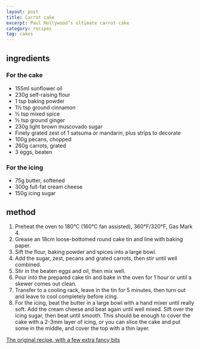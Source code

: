 ```yaml
---
layout: post
title: Carrot cake
excerpt: Paul Hollywood’s ultimate carrot cake
category: recipes
tag: cakes
---
```


## ingredients

### For the cake

* 155ml sunflower oil
* 230g self-raising flour
* 1 tsp baking powder
* 1&frac12; tsp ground cinnamon
* &frac12; tsp mixed spice
* &frac12; tsp ground ginger
* 230g light brown muscovado sugar
* Finely grated zest of 1 satsuma or mandarin, plus strips to decorate
* 100g pecans, chopped
* 260g carrots, grated
* 3 eggs, beaten

### For the icing

* 75g butter, softened
* 300g full-fat cream cheese
* 150g icing sugar

## method

1. Preheat the oven to 180&deg;C (160&deg;C fan assisted), 360&deg;F/320&deg;F, Gas Mark 4.
2. Grease an 18cm loose-bottomed round cake tin and line with baking paper.
3. Sift the flour, baking powder and spices into a large bowl.
4. Add the sugar, zest, pecans and grated carrots, then stir until well combined.
5. Stir in the beaten eggs and oil, then mix well.
6. Pour into the prepared cake tin and bake in the oven for 1 hour or until a skewer comes out clean.
7. Transfer to a cooling rack, leave in the tin for 5 minutes, then turn out and leave to cool completely before icing.
8. For the icing, beat the butter in a large bowl with a hand mixer until really soft. Add the cream cheese and beat again until well mixed. Sift over the icing sugar, then beat until smooth. This should be enough to cover the cake with a 2-3mm layer of icing, or you can slice the cake and put some in the middle, and cover the top with a thin layer.

[The original recipe, with a few extra fancy bits](https://www.deliciousmagazine.co.uk/recipes/paul-hollywoods-ultimate-carrot-cake/)
